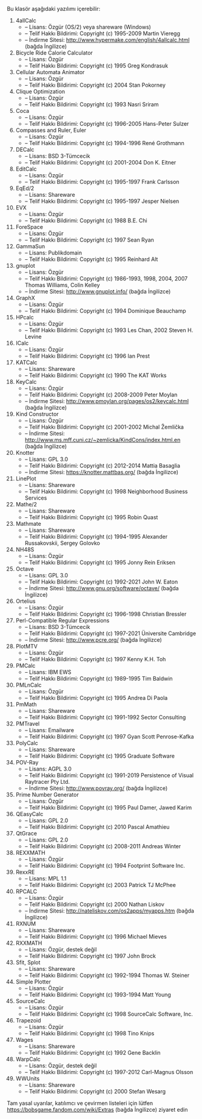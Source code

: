 Bu klasör aşağıdaki yazılımı içerebilir:

1. 4allCalc
   - – Lisans: Özgür (OS/2) veya shareware (Windows)
   - – Telif Hakkı Bildirimi: Copyright (c) 1995-2009 Martin Vieregg
   - – İndirme Sitesi: http://www.hypermake.com/english/4allcalc.html (bağda İngilizce)
2. Bicycle Ride Calorie Calculator
   - – Lisans: Özgür
   - – Telif Hakkı Bildirimi: Copyright (c) 1995 Greg Kondrasuk
3. Cellular Automata Animator
   - – Lisans: Özgür
   - – Telif Hakkı Bildirimi: Copyright (c) 2004 Stan Pokorney
4. Clique Optimization
   - – Lisans: Özgür
   - – Telif Hakkı Bildirimi: Copyright (c) 1993 Nasri Sriram
5. Coca
   - – Lisans: Özgür
   - – Telif Hakkı Bildirimi: Copyright (c) 1996-2005 Hans-Peter Sulzer
6. Compasses and Ruler, Euler
   - – Lisans: Özgür
   - – Telif Hakkı Bildirimi: Copyright (c) 1994-1996 René Grothmann
7. DECalc
   - – Lisans: BSD 3-Tümcecik
   - – Telif Hakkı Bildirimi: Copyright (c) 2001-2004 Don K. Eitner
8. EditCalc
   - – Lisans: Özgür
   - – Telif Hakkı Bildirimi: Copyright (c) 1995-1997 Frank Carlsson
9. EqEd/2
   - – Lisans: Shareware
   - – Telif Hakkı Bildirimi: Copyright (c) 1995-1997 Jesper Nielsen
10. EVX
    - – Lisans: Özgür
    - – Telif Hakkı Bildirimi: Copyright (c) 1988 B.E. Chi
11. ForeSpace
    - – Lisans: Özgür
    - – Telif Hakkı Bildirimi: Copyright (c) 1997 Sean Ryan
12. GammaSun
    - – Lisans: Publikdomain
    - – Telif Hakkı Bildirimi: Copyright (c) 1995 Reinhard Alt
13. gnuplot
    - – Lisans: Özgür
    - – Telif Hakkı Bildirimi: Copyright (c) 1986-1993, 1998, 2004, 2007 Thomas Williams, Colin Kelley
    - – İndirme Sitesi: http://www.gnuplot.info/ (bağda İngilizce)
14. GraphX
    - – Lisans: Özgür
    - – Telif Hakkı Bildirimi: Copyright (c) 1994 Dominique Beauchamp
15. HPcalc
    - – Lisans: Özgür
    - – Telif Hakkı Bildirimi: Copyright (c) 1993 Les Chan, 2002 Steven H. Levine
16. ICalc
    - – Lisans: Özgür
    - – Telif Hakkı Bildirimi: Copyright (c) 1996 Ian Prest
17. KATCalc
    - – Lisans: Shareware
    - – Telif Hakkı Bildirimi: Copyright (c) 1990 The KAT Works
18. KeyCalc
    - – Lisans: Özgür
    - – Telif Hakkı Bildirimi: Copyright (c) 2008-2009 Peter Moylan
    - – İndirme Sitesi: http://www.pmoylan.org/pages/os2/keycalc.html (bağda İngilizce)
19. Kind Constructor
    - – Lisans: Özgür
    - – Telif Hakkı Bildirimi: Copyright (c) 2001-2002 Michal Žemlička
    - – İndirme Sitesi: http://www.ms.mff.cuni.cz/~zemlicka/KindCons/index.html.en (bağda İngilizce)
20. Knotter
    - – Lisans: GPL 3.0
    - – Telif Hakkı Bildirimi: Copyright (c) 2012-2014 Mattia Basaglia
    - – İndirme Sitesi: https://knotter.mattbas.org/ (bağda İngilizce)
21. LinePlot
    - – Lisans: Shareware
    - – Telif Hakkı Bildirimi: Copyright (c) 1998 Neighborhood Business Services
22. Mathe/2
    - – Lisans: Shareware
    - – Telif Hakkı Bildirimi: Copyright (c) 1995 Robin Quast
23. Mathmate
    - – Lisans: Shareware
    - – Telif Hakkı Bildirimi: Copyright (c) 1994-1995 Alexander Russakovskii, Sergey Golovko
24. NH48S
    - – Lisans: Özgür
    - – Telif Hakkı Bildirimi: Copyright (c) 1995 Jonny Rein Eriksen
25. Octave
    - – Lisans: GPL 3.0
    - – Telif Hakkı Bildirimi: Copyright (c) 1992-2021 John W. Eaton
    - – İndirme Sitesi: http://www.gnu.org/software/octave/ (bağda İngilizce)
26. Ortelius
    - – Lisans: Özgür
    - – Telif Hakkı Bildirimi: Copyright (c) 1996-1998 Christian Bressler
27. Perl-Compatible Regular Expressions
    - – Lisans: BSD 3-Tümcecik
    - – Telif Hakkı Bildirimi: Copyright (c) 1997-2021 Üniversite Cambridge
    - – İndirme Sitesi: http://www.pcre.org/ (bağda İngilizce)
28. PlotMTV
    - – Lisans: Özgür
    - – Telif Hakkı Bildirimi: Copyright (c) 1997 Kenny K.H. Toh
29. PMCalc
    - – Lisans: IBM EWS
    - – Telif Hakkı Bildirimi: Copyright (c) 1989-1995 Tim Baldwin
30. PMLnCalc
    - – Lisans: Özgür
    - – Telif Hakkı Bildirimi: Copyright (c) 1995 Andrea Di Paola
31. PmMath
    - – Lisans: Shareware
    - – Telif Hakkı Bildirimi: Copyright (c) 1991-1992 Sector Consulting
32. PMTravel
    - – Lisans: Emailware
    - – Telif Hakkı Bildirimi: Copyright (c) 1997 Gyan Scott Penrose-Kafka
33. PolyCalc
    - – Lisans: Shareware
    - – Telif Hakkı Bildirimi: Copyright (c) 1995 Graduate Software
34. POV-Ray
    - – Lisans: AGPL 3.0
    - – Telif Hakkı Bildirimi: Copyright (c) 1991-2019 Persistence of Visual Raytracer Pty Ltd.
    - – İndirme Sitesi: http://www.povray.org/ (bağda İngilizce)
35. Prime Number Generator
    - – Lisans: Özgür
    - – Telif Hakkı Bildirimi: Copyright (c) 1995 Paul Damer, Jawed Karim
36. QEasyCalc
    - – Lisans: GPL 2.0
    - – Telif Hakkı Bildirimi: Copyright (c) 2010 Pascal Amathieu
37. QtGrace
    - – Lisans: GPL 2.0
    - – Telif Hakkı Bildirimi: Copyright (c) 2008-2011 Andreas Winter
38. REXXMATH
    - – Lisans: Özgür
    - – Telif Hakkı Bildirimi: Copyright (c) 1994 Footprint Software Inc.
39. RexxRE
    - – Lisans: MPL 1.1
    - – Telif Hakkı Bildirimi: Copyright (c) 2003 Patrick TJ McPhee
40. RPCALC
    - – Lisans: Özgür
    - – Telif Hakkı Bildirimi: Copyright (c) 2000 Nathan Liskov
    - – İndirme Sitesi: http://nateliskov.com/os2apps/myapps.htm (bağda İngilizce)
41. RXNUM
    - – Lisans: Shareware
    - – Telif Hakkı Bildirimi: Copyright (c) 1996 Michael Mieves
42. RXXMATH
    - – Lisans: Özgür, destek değil
    - – Telif Hakkı Bildirimi: Copyright (c) 1997 John Brock
43. Sfit, Splot
    - – Lisans: Shareware
    - – Telif Hakkı Bildirimi: Copyright (c) 1992-1994 Thomas W. Steiner
44. Simple Plotter
    - – Lisans: Özgür
    - – Telif Hakkı Bildirimi: Copyright (c) 1993-1994 Matt Young
45. SourceCalc
    - – Lisans: Özgür
    - – Telif Hakkı Bildirimi: Copyright (c) 1998 SourceCalc Software, Inc.
46. Trapezoid
    - – Lisans: Özgür
    - – Telif Hakkı Bildirimi: Copyright (c) 1998 Tino Knips
47. Wages
    - – Lisans: Shareware
    - – Telif Hakkı Bildirimi: Copyright (c) 1992 Gene Backlin
48. WarpCalc
    - – Lisans: Özgür, destek değil
    - – Telif Hakkı Bildirimi: Copyright (c) 1997-2012 Carl-Magnus Olsson
49. WWUnits
    - – Lisans: Shareware
    - – Telif Hakkı Bildirimi: Copyright (c) 2000 Stefan Wesarg

Tam yasal uyarılar, katılımcı ve çevirmen listeleri için lütfen https://bobsgame.fandom.com/wiki/Extras (bağda İngilizce) ziyaret edin
